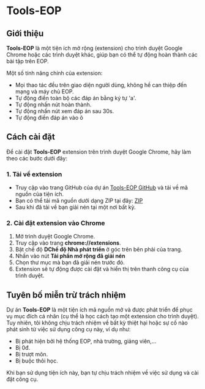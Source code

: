 # Tools-EOP

## Giới thiệu
**Tools-EOP** là một tiện ích mở rộng (extension) cho trình duyệt Google Chrome hoặc các trình duyệt khác, giúp bạn có thể tự động hoàn thành các bài tập trên EOP.

Một số tính năng chính của extension:
- Mọi thao tác đều trên giao diện người dùng, không hề can thiệp đến mạng và máy chủ EOP.
- Tự động điền toàn bộ các đáp án bằng ký tự 'a'.
- Tự động nhấn nút hoàn thành.
- Tự động nhấn nút xem đáp án sau 30s.
- Tự động điền đáp án vào ô

## Cách cài đặt

Để cài đặt **Tools-EOP** extension trên trình duyệt Google Chrome, hãy làm theo các bước dưới đây:

### 1. Tải về extension
- Truy cập vào trang GitHub của dự án [Tools-EOP GitHub](https://github.com/vuquan2005/Tools-EOP) và tải về mã nguồn của tiện ích.
- Bạn có thể tải mã nguồn dưới dạng ZIP tại đây: [ZIP](https://github.com/vuquan2005/Tools-EOP/archive/refs/heads/main.zip)
- Sau khi đã tải về bạn giải nén tại một nơi bất kỳ.

### 2. Cài đặt extension vào Chrome
1. Mở trình duyệt Google Chrome.
2. Truy cập vào trang **chrome://extensions**.
3. Bật chế độ **DChế độ Nhà phát triển**  ở góc trên bên phải của trang.
4. Nhấn vào nút **Tải phần mở rộng đã giải nén**
5. Chọn thư mục mà bạn đã giải nén trước đó.
6. Extension sẽ tự động được cài đặt và hiển thị trên thanh công cụ của trình duyệt.

## Tuyên bố miễn trừ trách nhiệm
Dự án **Tools-EOP** là một tiện ích mã nguồn mở và được phát triển để phục vụ mục đích cá nhân (cụ thể là học cách tạo một extension cho trình duyệt). Tuy nhiên, tôi không chịu trách nhiệm về bất kỳ thiệt hại hoặc sự cố nào phát sinh từ việc sử dụng công cụ này, ví dụ như:

- Bị phát hiện bởi hệ thống EOP, nhà trường, giảng viên,...
- Bị 0đ.
- Bị trượt môn.
- Bị buộc thôi học.

Khi bạn sử dụng tiện ích này, bạn tự chịu trách nhiệm về việc sử dụng và cài đặt công cụ.
